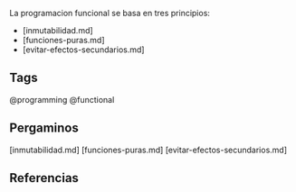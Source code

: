 La programacion funcional se basa en tres principios:

* [inmutabilidad.md]
* [funciones-puras.md]
* [evitar-efectos-secundarios.md]

## Tags
@programming @functional

## Pergaminos
[inmutabilidad.md]
[funciones-puras.md]
[evitar-efectos-secundarios.md]

## Referencias
